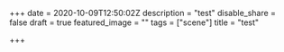 +++
date = 2020-10-09T12:50:02Z
description = "test"
disable_share = false
draft = true
featured_image = ""
tags = ["scene"]
title = "test"

+++
